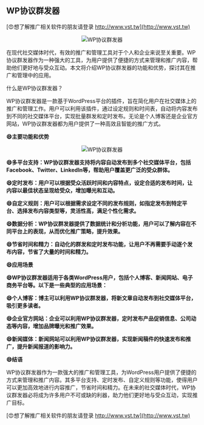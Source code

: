 ## **WP协议群发器**

[😍想了解推广相关软件的朋友请登录 http://www.vst.tw](http://www.vst.tw)

 <center><img src="https://vst.tw/MP4/tuiguang/png/4.png" alt="WP协议群发器"></center>

在现代社交媒体时代，有效的推广和管理工具对于个人和企业来说至关重要。WP协议群发器作为一种强大的工具，为用户提供了便捷的方式来管理和推广内容，帮助他们更好地与受众互动。本文将介绍WP协议群发器的功能和优势，探讨其在推广和管理中的应用。

什么是WP协议群发器？

WP协议群发器是一款基于WordPress平台的插件，旨在简化用户在社交媒体上的推广和管理工作。用户可以利用该插件，通过设定规则和时间表，自动将内容发布到不同的社交媒体平台，实现批量群发和定时发布。无论是个人博客还是企业官方网站，WP协议群发器都为用户提供了一种高效且智能的推广方式。

**😄主要功能和优势**

 <center><img src="https://vst.tw/MP4/tuiguang/png/5.png" alt="WP协议群发器"></center>

**😄多平台支持：WP协议群发器支持将内容自动发布到多个社交媒体平台，包括Facebook、Twitter、LinkedIn等，帮助用户覆盖更广泛的受众群体。**

**😄定时发布：用户可以根据受众活跃时间和内容特点，设定合适的发布时间，让内容以最佳状态呈现给受众，增加曝光和互动。**

**😄自定义规则：用户可以根据需求设定不同的发布规则，如指定发布到特定平台、选择发布内容类型等，灵活性高，满足个性化需求。**

**😄数据分析：WP协议群发器提供了数据统计和分析功能，用户可以了解内容在不同平台上的表现，从而优化推广策略，提升效果。**

**😄节省时间和精力：自动化的群发和定时发布功能，让用户不再需要手动逐个发布内容，节省了大量的时间和精力。**

**😄应用场景**

**😄WP协议群发器适用于各类WordPress用户，包括个人博客、新闻网站、电子商务平台等。以下是一些典型的应用场景：**

**😄个人博客：博主可以利用WP协议群发器，将新文章自动发布到社交媒体平台，吸引更多读者。**

**😄企业官方网站：企业可以利用WP协议群发器，定时发布产品促销信息、公司动态等内容，增加品牌曝光和推广效果。**

**😄新闻媒体：新闻网站可以利用WP协议群发器，实现新闻稿件的快速发布和推广，提升新闻报道的影响力。**

**😄结语**

WP协议群发器作为一款强大的推广和管理工具，为WordPress用户提供了便捷的方式来管理和推广内容。其多平台支持、定时发布、自定义规则等功能，使得用户可以更加高效地进行内容推广，节省时间和精力。在未来的社交媒体时代，WP协议群发器必将成为许多用户不可或缺的利器，助力他们更好地与受众互动，实现推广目标。

[😍想了解推广相关软件的朋友请登录 http://www.vst.tw](http://www.vst.tw)



